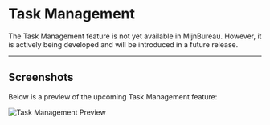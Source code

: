 # Task Management

The Task Management feature is not yet available in MijnBureau. However, it is actively being developed and will be introduced in a future release.

---

## Screenshots

Below is a preview of the upcoming Task Management feature:

![Task Management Preview](/img/features/task.png)
